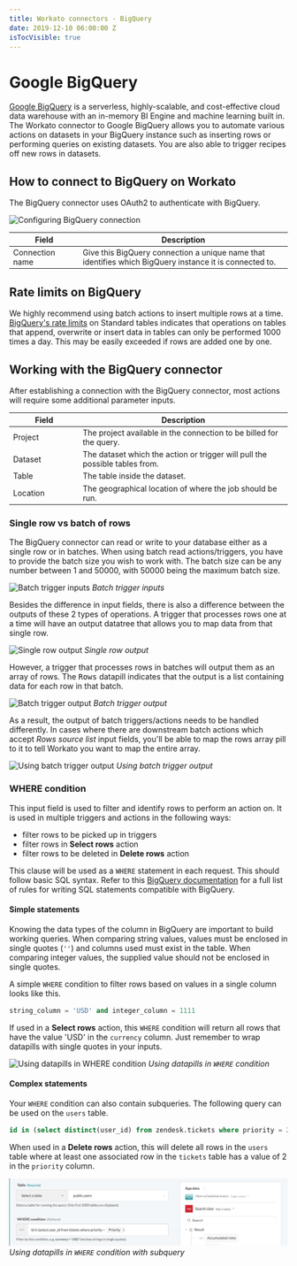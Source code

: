 ```yaml
---
title: Workato connectors - BigQuery
date: 2019-12-10 06:00:00 Z
isTocVisible: true
---
```


# Google BigQuery
[Google BigQuery](https://cloud.google.com/bigquery/) is a serverless, highly-scalable, and cost-effective cloud data warehouse with an in-memory BI Engine and machine learning built in. The Workato connector to Google BigQuery allows you to automate various actions on datasets in your BigQuery instance such as inserting rows or performing queries on existing datasets. You are also able to trigger recipes off new rows in datasets.

## How to connect to BigQuery on Workato
The BigQuery connector uses OAuth2 to authenticate with BigQuery.

![Configuring BigQuery connection](/assets/images/bigquery/connection.png)

<table class="unchanged rich-diff-level-one">
  <thead>
    <tr>
        <th width='25%'>Field</th>
        <th>Description</th>
    </tr>
  </thead>
  <tbody>
    <tr>
      <td>Connection name</td>
      <td>Give this BigQuery connection a unique name that identifies which BigQuery instance it is connected to.</td>
    </tr>
  </tbody>
</table>

## Rate limits on BigQuery
We highly recommend using batch actions to insert multiple rows at a time. [BigQuery's rate limits](https://cloud.google.com/bigquery/quotas#standard_tables) on Standard tables indicates that operations on tables that append, overwrite or insert data in tables can only be performed 1000 times a day. This may be easily exceeded if rows are added one by one.

## Working with the BigQuery connector
After establishing a connection with the BigQuery connector, most actions will require some additional parameter inputs.

<table class="unchanged rich-diff-level-one">
  <thead>
    <tr>
        <th width='25%'>Field</th>
        <th>Description</th>
    </tr>
  </thead>
  <tbody>
    <tr>
      <td>Project</td>
      <td>The project available in the connection to be billed for the query.</td>
    </tr>
    <tr>
      <td>Dataset</td>
      <td>The dataset which the action or trigger will pull the possible tables from.</td>
    </tr>
    <tr>
      <td>Table</td>
      <td>The table inside the dataset.</td>
    </tr>
    <tr>
      <td>Location</td>
      <td>The geographical location of where the job should be run.</td>
    </tr>
  </tbody>
</table>

### Single row vs batch of rows
The BigQuery connector can read or write to your database either as a single row or in batches. When using batch read actions/triggers, you have to provide the batch size you wish to work with. The batch size can be any number between 1 and 50000, with 50000 being the maximum batch size.

![Batch trigger inputs](/assets/images/bigquery/batch_trigger_input.png)
*Batch trigger inputs*

Besides the difference in input fields, there is also a difference between the outputs of these 2 types of operations. A trigger that processes rows one at a time will have an output datatree that allows you to map data from that single row.

![Single row output](/assets/images/bigquery/single_row_trigger_output.png)
*Single row output*

However, a trigger that processes rows in batches will output them as an array of rows. The <kbd>Rows</kbd> datapill indicates that the output is a list containing data for each row in that batch.

![Batch trigger output](/assets/images/bigquery/batch_trigger_output.png)
*Batch trigger output*

As a result, the output of batch triggers/actions needs to be handled differently. In cases where there are downstream batch actions which accept *Rows source list* input fields, you'll be able to map the rows array pill to it to tell Workato you want to map the entire array.

![Using batch trigger output](/assets/images/bigquery/using_batch_output.png)
*Using batch trigger output*

### WHERE condition
This input field is used to filter and identify rows to perform an action on. It is used in multiple triggers and actions in the following ways:
- filter rows to be picked up in triggers
- filter rows in **Select rows** action
- filter rows to be deleted in **Delete rows** action

This clause will be used as a `WHERE` statement in each request. This should follow basic SQL syntax. Refer to this [BigQuery documentation](https://cloud.google.com/bigquery/docs/reference/standard-sql/query-syntax) for a full list of rules for writing SQL statements compatible with BigQuery.

#### Simple statements

Knowing the data types of the column in BigQuery are important to build working queries. When comparing string values, values must be enclosed in single quotes (`''`) and columns used must exist in the table. When comparing integer values, the supplied value should not be enclosed in single quotes.

A simple `WHERE` condition to filter rows based on values in a single column looks like this.

```sql
string_column = 'USD' and integer_column = 1111
```

If used in a **Select rows** action, this `WHERE` condition will return all rows that have the value 'USD' in the `currency` column. Just remember to wrap datapills with single quotes in your inputs.

![Using datapills in WHERE condition](/assets/images/bigquery/use_datapill_in_where.png)
*Using datapills in `WHERE` condition*

#### Complex statements

Your `WHERE` condition can also contain subqueries. The following query can be used on the `users` table.

```sql
id in (select distinct(user_id) from zendesk.tickets where priority = 2)
```

When used in a **Delete rows** action, this will delete all rows in the `users` table where at least one associated row in the `tickets` table has a value of 2 in the `priority` column.

![Using datapills in WHERE condition with subquery](/assets/images/postgresql/use_datapill_in_where_complex.png)
*Using datapills in `WHERE` condition with subquery*
